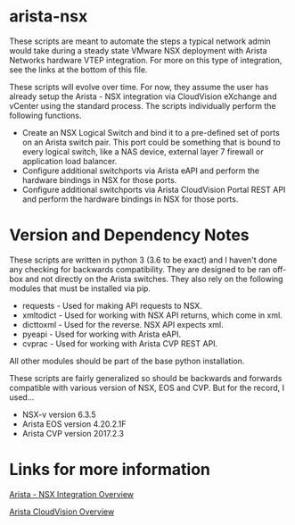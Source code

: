# arista-nsx

These scripts are meant to automate the steps a typical network admin would take during a steady state VMware NSX deployment with Arista Networks hardware VTEP integration.  For more on this type of integration, see the links at the bottom of this file.

These scripts will evolve over time.  For now, they assume the user has already setup the Arista - NSX integration via CloudVision eXchange and vCenter using the standard process.  The scripts individually perform the following functions.

- Create an NSX Logical Switch and bind it to a pre-defined set of ports on an Arista switch pair.  This port could be something that is bound to every logical switch, like a NAS device, external layer 7 firewall or application load balancer.
- Configure additional switchports via Arista eAPI and perform the hardware bindings in NSX for those ports.
- Configure additional switchports via Arista CloudVision Portal REST API and perform the hardware bindings in NSX for those ports.

# Version and Dependency Notes

These scripts are written in python 3 (3.6 to be exact) and I haven't done any checking for backwards compatibility.  They are designed to be ran off-box and not directly on the Arista switches.  They also rely on the following modules that must be installed via pip.

- requests - Used for making API requests to NSX.
- xmltodict - Used for working with NSX API returns, which come in xml.
- dicttoxml - Used for the reverse.  NSX API expects xml.
- pyeapi - Used for working with Arista eAPI.
- cvprac - Used for working with Arista CVP REST API.

All other modules should be part of the base python installation.

These scripts are fairly generalized so should be backwards and forwards compatible with various version of NSX, EOS and CVP.  But for the record, I used...

- NSX-v version 6.3.5
- Arista EOS version 4.20.2.1F
- Arista CVP version 2017.2.3

# Links for more information

[Arista - NSX Integration Overview](https://www.arista.com/en/solutions/arista-cloudvision-vmware-nsx)

[Arista CloudVision Overview](https://www.arista.com/en/products/eos/eos-cloudvision)